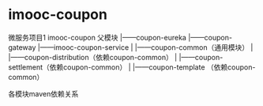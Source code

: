 # imooc-coupon
微服务项目1
imooc-coupon  父模块
|——coupon-eureka
|——coupon-gateway
|——imooc-coupon-service
|	|——coupon-common（通用模块）
|	|——coupon-distribution（依赖coupon-common）
|	|——coupon-settlement（依赖coupon-common）
|	|——coupon-template （依赖coupon-common）

各模块maven依赖关系
